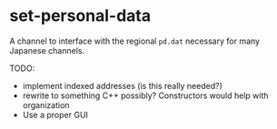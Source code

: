 # set-personal-data

A channel to interface with the regional `pd.dat` necessary for many Japanese channels.

TODO:
 - implement indexed addresses (is this really needed?)
 - rewrite to something C++ possibly? Constructors would help with organization
 - Use a proper GUI
